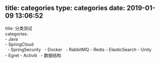 title: categories
type: categories
date: 2019-01-09 13:06:52
---
title: 分类测试  
categories:  
    - Java  
    - SpringCloud  
    - SpringSecurity
    - Docker  
    - RabbitMQ
    - Redis
    - ElasticSearch
    - Unity  
    - Egret
    - Activiti
    - 数据结构